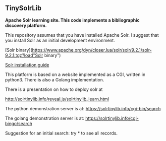 ## TinySolrLib
**Apache Solr learning site.
This code implements a bibliographic discovery platform.**

This repository assumes that you have installed Apache Solr. 
I suggest that you install Solr as an initial development environment.

[Solr binary](https://www.apache.org/dyn/closer.lua/solr/solr/9.2.1/solr-9.2.1.tgz?load"Solr binary")

[Solr installation guide](https://solr.apache.org/guide/solr/latest/deployment-guide/installing-solr.html "Installing Solr")

This platform is based on a website implemented as a CGI, written in python3. There is also a Golang implementation. 

There is a presentation on how to deploy solr at 

http://solrtinylib.info/reveal.js/solrtinylib_learn.html 

The python demonstration server is at:
https://solrtinylib.info/cgi-bin/search   

The golang demonstration server is at: 
https://solrtinylib.info/cgi-bingo/search 

Suggestion for an initial search: try * to see all records.


